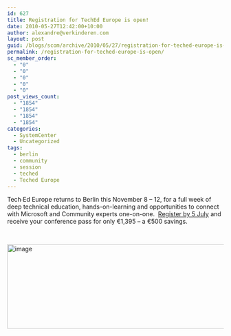 ```yaml
---
id: 627
title: Registration for TechEd Europe is open!
date: 2010-05-27T12:42:00+10:00
author: alexandre@verkinderen.com
layout: post
guid: /blogs/scom/archive/2010/05/27/registration-for-teched-europe-is-open.aspx
permalink: /registration-for-teched-europe-is-open/
sc_member_order:
  - "0"
  - "0"
  - "0"
  - "0"
  - "0"
post_views_count:
  - "1854"
  - "1854"
  - "1854"
  - "1854"
categories:
  - SystemCenter
  - Uncategorized
tags:
  - berlin
  - community
  - session
  - teched
  - Teched Europe
---
```

Tech∙Ed Europe returns to Berlin this November 8 – 12, for a full week of deep technical education, hands-on-learning and opportunities to connect with Microsoft and Community experts one-on-one.&#160; [Register by 5 July](http://europe.msteched.com/registration) and receive your conference pass for only €1,395 – a €500 savings.

&#160;

[<img border="0" alt="image" src="http://blogs.microsoft.nl/blogs/tonykrijnen/image_02866B4A.png" width="580" height="196" />](http://europe.msteched.com/registration)